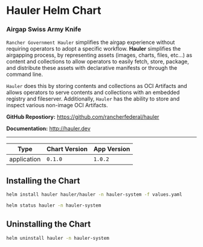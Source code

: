 # Hauler Helm Chart

### Airgap Swiss Army Knife

`Rancher Government Hauler` simplifies the airgap experience without requiring operators to adopt a specific workflow. **Hauler** simplifies the airgapping process, by representing assets (images, charts, files, etc...) as content and collections to allow operators to easily fetch, store, package, and distribute these assets with declarative manifests or through the command line.

`Hauler` does this by storing contents and collections as OCI Artifacts and allows operators to serve contents and collections with an embedded registry and fileserver. Additionally, `Hauler` has the ability to store and inspect various non-image OCI Artifacts.

**GitHub Repostiory:** https://github.com/rancherfederal/hauler

**Documentation:** http://hauler.dev

---

| Type        | Chart Version | App Version |
| ----------- | ------------- | ----------- |
| application | `0.1.0`       | `1.0.2`     |

## Installing the Chart

```bash
helm install hauler hauler/hauler -n hauler-system -f values.yaml
```

```bash
helm status hauler -n hauler-system
```

## Uninstalling the Chart

```bash
helm uninstall hauler -n hauler-system
```
